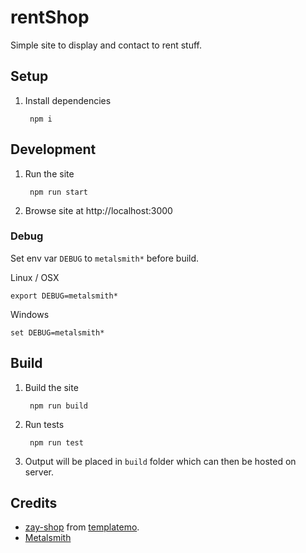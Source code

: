 # rentShop

Simple site to display and contact to rent stuff.

## Setup

1. Install dependencies

        npm i

## Development

1. Run the site

        npm run start

2. Browse site at http://localhost:3000

### Debug

Set env var `DEBUG` to `metalsmith*` before build.

Linux / OSX

    export DEBUG=metalsmith*

Windows

    set DEBUG=metalsmith*

## Build

1. Build the site

        npm run build

2. Run tests

        npm run test

3. Output will be placed in `build` folder which can then be hosted on server.


## Credits

- [zay-shop](https://templatemo.com/tm-559-zay-shop) from [templatemo](https://templatemo.com).
- [Metalsmith](https://metalsmith.io/)
